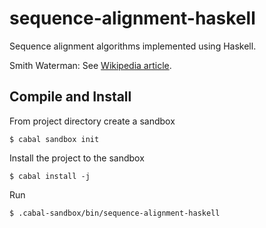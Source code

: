 # sequence-alignment-haskell
Sequence alignment algorithms implemented using Haskell.

Smith Waterman: See [Wikipedia article](https://en.wikipedia.org/wiki/Smith%E2%80%93Waterman_algorithm).

## Compile and Install
From project directory create a sandbox
```
$ cabal sandbox init
```
Install the project to the sandbox
```
$ cabal install -j
```
Run
```
$ .cabal-sandbox/bin/sequence-alignment-haskell
```
